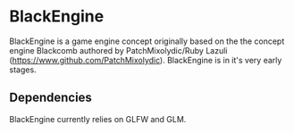 # BlackEngine
BlackEngine is a game engine concept originally based on the the concept engine Blackcomb authored by PatchMixolydic/Ruby Lazuli (https://www.github.com/PatchMixolydic). 
BlackEngine is in it's very early stages. 

## Dependencies
BlackEngine currently relies on GLFW and GLM.
